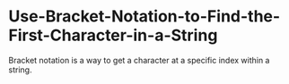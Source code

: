 # Use-Bracket-Notation-to-Find-the-First-Character-in-a-String


Bracket notation is a way to get a character at a specific index within a string.
